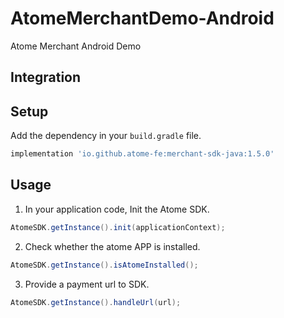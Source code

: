 # AtomeMerchantDemo-Android

Atome Merchant Android Demo 

## Integration

## Setup

Add the dependency in your `build.gradle` file. 

```groovy
implementation 'io.github.atome-fe:merchant-sdk-java:1.5.0'
```

## Usage

1. In your application code, Init the Atome SDK.


```java
AtomeSDK.getInstance().init(applicationContext);
```
2. Check whether the atome APP is installed.

```java
AtomeSDK.getInstance().isAtomeInstalled();
```
3. Provide a payment url to SDK.

```java
AtomeSDK.getInstance().handleUrl(url);
```
##
